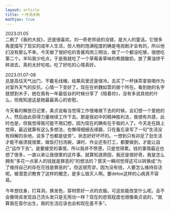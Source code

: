 ```yaml
---
layout: article
title: 一月流水账
mathjax: true
---
```


2023.01.05   
二刷了《我的大叔》，还是很喜欢。刘一奇老师说的没错，是大人的童话。它很多角度描写了现实的成年人生活，但人物的饱满程度的确是电视剧才会有的，所以他们没有那么不幸。今天做了很好吃的青酱鸡肉三明治，做了一个都没吃够，很想吃第二个。羊叫我少吃点，于是我就吃了一个草莓香草味的希腊酸奶，放了黄油饼干碎进去，真的太好吃啦。吃了好吃的心情真好。
  
2023.01.07-08  
总是高估天气出门，不戴毛线帽，结果风里还是很冷。去买了一杯抹茶拿铁喝作为对室外天气的反抗，心情一下变好了。现在在听魏如萱的彼个所在。看到她的名字就想到木子，她在我有一年最低谷的时候分享了《陪着你》，没有多说其他的什么，但我知道这是她最最真心的安慰。  

今天看的解放日记里，美贞说每当觉得工作很难做下去的时候，会幻想一个爱她的人，然后由此获得力量继续工作下去。那是我初中的精神胜利法，我很有共感，此时也是，但我觉得我可能不用幻想，因为现在的确有在乎我的人了。今天走在路上觉得，最近就算有这么多想法，也懒得细细去琢磨，只在备忘录写了一句”生活没有辩解的余地，说多了也都是徒劳“。状态好好坏坏的。一想到只有卯足了劲生活才能不崩溃就很累，做饭打扫洗碗，课时、作业还有打工，都要做到，才能让自己“运作下去“。是要接受的事情，所以我并不愤懑，只是觉得累。钱的事情最近也想了很多，一直以来让我很累的这件事。就算知道原因，我还是很好奇。我是怎么拥有“多花一点家人的钱就是罪恶的”的想法的？那天一瞬间觉得这可以转换成“为了维持自己的存在花钱是罪恶的”。但这很荒谬，因为没有钱，人要怎么维持存活呢。被潜意识教育了这样的概念，是多么毁灭人啊。要detox这样的心病真不容易。  

今年想纹身，打耳洞，换发色，穿材质好一点的衣服。可这些能改变什么呢。会不会像琦貞发现自己烫头发只是无用功一样？现在的悲观程度也很像美贞说的，“就算我在首尔出生，我的生活应该也会和现在差不多“。
